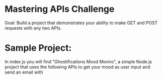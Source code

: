 # Mastering APIs Challenge

Goal: Build a project that demonstrates your ability to make GET and POST requests with any two APIs.

# Sample Project:

In index.js you will find "Ghostifications Mood Moniro", a simple Node.js project that uses the following APIs to get your mood as user input and send an email with 
